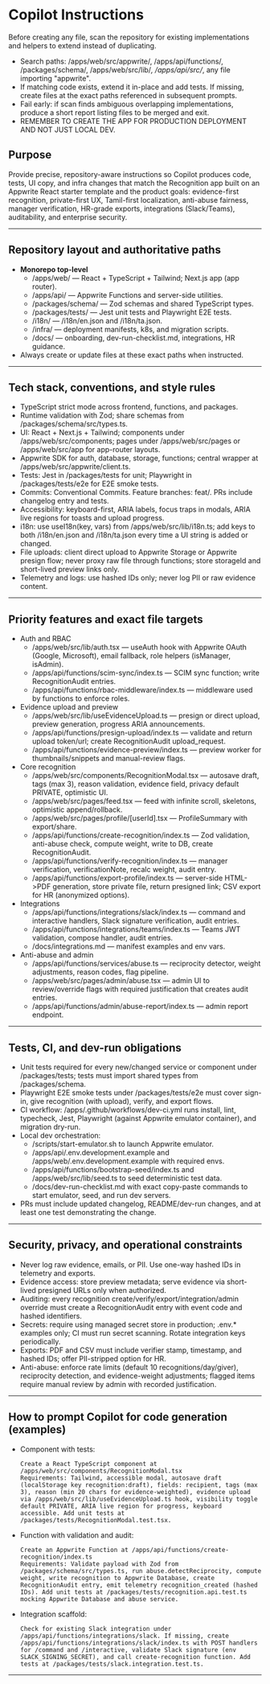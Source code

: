 
# Copilot Instructions
Before creating any file, scan the repository for existing implementations and helpers to extend instead of duplicating.
- Search paths: /apps/web/src/appwrite/, /apps/api/functions/, /packages/schema/, /apps/web/src/lib/*, /apps/api/src/*, any file importing "appwrite".
- If matching code exists, extend it in-place and add tests. If missing, create files at the exact paths referenced in subsequent prompts.
- Fail early: if scan finds ambiguous overlapping implementations, produce a short report listing files to be merged and exit.
- REMEMBER TO CREATE THE APP FOR PRODUCTION DEPLOYMENT AND NOT JUST LOCAL DEV.
## Purpose
Provide precise, repository-aware instructions so Copilot produces code, tests, UI copy, and infra changes that match the Recognition app built on an Appwrite React starter template and the product goals: evidence-first recognition, private-first UX, Tamil-first localization, anti-abuse fairness, manager verification, HR-grade exports, integrations (Slack/Teams), auditability, and enterprise security.

---

## Repository layout and authoritative paths
- **Monorepo top-level**
  - /apps/web/ — React + TypeScript + Tailwind; Next.js app (app router).
  - /apps/api/ — Appwrite Functions and server-side utilities.
  - /packages/schema/ — Zod schemas and shared TypeScript types.
  - /packages/tests/ — Jest unit tests and Playwright E2E tests.
  - /i18n/ — /i18n/en.json and /i18n/ta.json.
  - /infra/ — deployment manifests, k8s, and migration scripts.
  - /docs/ — onboarding, dev-run-checklist.md, integrations, HR guidance.
- Always create or update files at these exact paths when instructed.

---

## Tech stack, conventions, and style rules
- TypeScript strict mode across frontend, functions, and packages.
- Runtime validation with Zod; share schemas from /packages/schema/src/types.ts.
- UI: React + Next.js + Tailwind; components under /apps/web/src/components; pages under /apps/web/src/pages or /apps/web/src/app for app-router layouts.
- Appwrite SDK for auth, database, storage, functions; central wrapper at /apps/web/src/appwrite/client.ts.
- Tests: Jest in /packages/tests for unit; Playwright in /packages/tests/e2e for E2E smoke tests.
- Commits: Conventional Commits. Feature branches: feat/<short-desc>. PRs include changelog entry and tests.
- Accessibility: keyboard-first, ARIA labels, focus traps in modals, ARIA live regions for toasts and upload progress.
- i18n: use useI18n(key, vars) from /apps/web/src/lib/i18n.ts; add keys to both /i18n/en.json and /i18n/ta.json every time a UI string is added or changed.
- File uploads: client direct upload to Appwrite Storage or Appwrite presign flow; never proxy raw file through functions; store storageId and short-lived preview links only.
- Telemetry and logs: use hashed IDs only; never log PII or raw evidence content.

---

## Priority features and exact file targets
- Auth and RBAC
  - /apps/web/src/lib/auth.tsx — useAuth hook with Appwrite OAuth (Google, Microsoft), email fallback, role helpers (isManager, isAdmin).
  - /apps/api/functions/scim-sync/index.ts — SCIM sync function; write RecognitionAudit entries.
  - /apps/api/functions/rbac-middleware/index.ts — middleware used by functions to enforce roles.
- Evidence upload and preview
  - /apps/web/src/lib/useEvidenceUpload.ts — presign or direct upload, preview generation, progress ARIA announcements.
  - /apps/api/functions/presign-upload/index.ts — validate and return upload token/url; create RecognitionAudit upload_request.
  - /apps/api/functions/evidence-preview/index.ts — preview worker for thumbnails/snippets and manual-review flags.
- Core recognition
  - /apps/web/src/components/RecognitionModal.tsx — autosave draft, tags (max 3), reason validation, evidence field, privacy default PRIVATE, optimistic UI.
  - /apps/web/src/pages/feed.tsx — feed with infinite scroll, skeletons, optimistic append/rollback.
  - /apps/web/src/pages/profile/[userId].tsx — ProfileSummary with export/share.
  - /apps/api/functions/create-recognition/index.ts — Zod validation, anti-abuse check, compute weight, write to DB, create RecognitionAudit.
  - /apps/api/functions/verify-recognition/index.ts — manager verification, verificationNote, recalc weight, audit entry.
  - /apps/api/functions/export-profile/index.ts — server-side HTML->PDF generation, store private file, return presigned link; CSV export for HR (anonymized options).
- Integrations
  - /apps/api/functions/integrations/slack/index.ts — command and interactive handlers, Slack signature verification, audit entries.
  - /apps/api/functions/integrations/teams/index.ts — Teams JWT validation, compose handler, audit entries.
  - /docs/integrations.md — manifest examples and env vars.
- Anti-abuse and admin
  - /apps/api/functions/services/abuse.ts — reciprocity detector, weight adjustments, reason codes, flag pipeline.
  - /apps/web/src/pages/admin/abuse.tsx — admin UI to review/override flags with required justification that creates audit entries.
  - /apps/api/functions/admin/abuse-report/index.ts — admin report endpoint.

---

## Tests, CI, and dev-run obligations
- Unit tests required for every new/changed service or component under /packages/tests; tests must import shared types from /packages/schema.
- Playwright E2E smoke tests under /packages/tests/e2e must cover sign-in, give recognition (with upload), verify, and export flows.
- CI workflow: /apps/.github/workflows/dev-ci.yml runs install, lint, typecheck, Jest, Playwright (against Appwrite emulator container), and migration dry-run.
- Local dev orchestration:
  - /scripts/start-emulator.sh to launch Appwrite emulator.
  - /apps/api/.env.development.example and /apps/web/.env.development.example with required envs.
  - /apps/api/functions/bootstrap-seed/index.ts and /apps/web/src/lib/seed.ts to seed deterministic test data.
  - /docs/dev-run-checklist.md with exact copy-paste commands to start emulator, seed, and run dev servers.
- PRs must include updated changelog, README/dev-run changes, and at least one test demonstrating the change.

---

## Security, privacy, and operational constraints
- Never log raw evidence, emails, or PII. Use one-way hashed IDs in telemetry and exports.
- Evidence access: store preview metadata; serve evidence via short-lived presigned URLs only when authorized.
- Auditing: every recognition create/verify/export/integration/admin override must create a RecognitionAudit entry with event code and hashed identifiers.
- Secrets: require using managed secret store in production; .env.* examples only; CI must run secret scanning. Rotate integration keys periodically.
- Exports: PDF and CSV must include verifier stamp, timestamp, and hashed IDs; offer PII-stripped option for HR.
- Anti-abuse: enforce rate limits (default 10 recognitions/day/giver), reciprocity detection, and evidence-weight adjustments; flagged items require manual review by admin with recorded justification.

---

## How to prompt Copilot for code generation (examples)
- Component with tests:
  ```
  Create a React TypeScript component at /apps/web/src/components/RecognitionModal.tsx
  Requirements: Tailwind, accessible modal, autosave draft (localStorage key recognition:draft), fields: recipient, tags (max 3), reason (min 20 chars for evidence-weighted), evidence upload via /apps/web/src/lib/useEvidenceUpload.ts hook, visibility toggle default PRIVATE, ARIA live region for progress, keyboard accessible. Add unit tests at /packages/tests/RecognitionModal.test.tsx.
  ```
- Function with validation and audit:
  ```
  Create an Appwrite Function at /apps/api/functions/create-recognition/index.ts
  Requirements: Validate payload with Zod from /packages/schema/src/types.ts, run abuse.detectReciprocity, compute weight, write recognition to Appwrite Database, create RecognitionAudit entry, emit telemetry recognition_created (hashed IDs). Add unit tests at /packages/tests/recognition.api.test.ts mocking Appwrite Database and abuse service.
  ```
- Integration scaffold:
  ```
  Check for existing Slack integration under /apps/api/functions/integrations/slack. If missing, create /apps/api/functions/integrations/slack/index.ts with POST handlers for /command and /interactive, validate Slack signature (env SLACK_SIGNING_SECRET), and call create-recognition function. Add tests at /packages/tests/slack.integration.test.ts.
  ```

---
